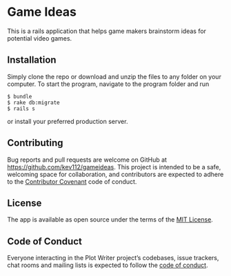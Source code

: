 # Game Ideas

This is a rails application that helps game makers brainstorm ideas for potential video games. 

## Installation

Simply clone the repo or download and unzip the files to any folder on your computer. To start the program, navigate to the program folder and run

    $ bundle 
    $ rake db:migrate
    $ rails s

or install your preferred production server.

## Contributing

Bug reports and pull requests are welcome on GitHub at https://github.com/kev112/gameideas. This project is intended to be a safe, welcoming space for collaboration, and contributors are expected to adhere to the [Contributor Covenant](http://contributor-covenant.org) code of conduct.

## License

The app is available as open source under the terms of the [MIT License](https://opensource.org/licenses/MIT).

## Code of Conduct

Everyone interacting in the Plot Writer project’s codebases, issue trackers, chat rooms and mailing lists is expected to follow the [code of conduct](https://github.com/[USERNAME]/gameideas/blob/master/CODE_OF_CONDUCT.md).

